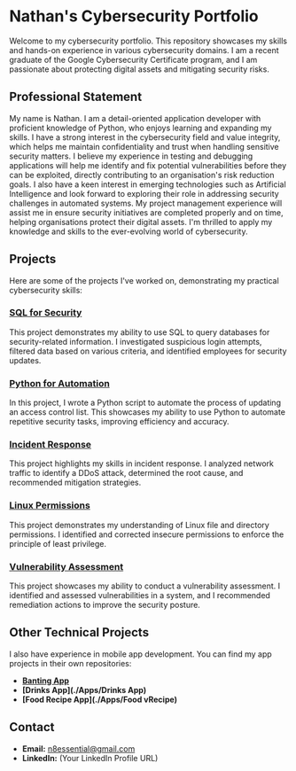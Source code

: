 # Nathan's Cybersecurity Portfolio

Welcome to my cybersecurity portfolio. This repository showcases my skills and hands-on experience in various cybersecurity domains. I am a recent graduate of the Google Cybersecurity Certificate program, and I am passionate about protecting digital assets and mitigating security risks.

## Professional Statement

My name is Nathan. I am a detail-oriented application developer with proficient knowledge of Python, who enjoys learning and expanding my skills. I have a strong interest in the cybersecurity field and value integrity, which helps me maintain confidentiality and trust when handling sensitive security matters. I believe my experience in testing and debugging applications will help me identify and fix potential vulnerabilities before they can be exploited, directly contributing to an organisation's risk reduction goals. I also have a keen interest in emerging technologies such as Artificial Intelligence and look forward to exploring their role in addressing security challenges in automated systems. My project management experience will assist me in ensure security initiatives are completed properly and on time, helping organisations protect their digital assets. I'm thrilled to apply my knowledge and skills to the ever-evolving world of cybersecurity.

## Projects

Here are some of the projects I've worked on, demonstrating my practical cybersecurity skills:

### [SQL for Security](./sql-for-security/)

This project demonstrates my ability to use SQL to query databases for security-related information. I investigated suspicious login attempts, filtered data based on various criteria, and identified employees for security updates.

### [Python for Automation](./python-for-automation/)

In this project, I wrote a Python script to automate the process of updating an access control list. This showcases my ability to use Python to automate repetitive security tasks, improving efficiency and accuracy.

### [Incident Response](./incident-response/)

This project highlights my skills in incident response. I analyzed network traffic to identify a DDoS attack, determined the root cause, and recommended mitigation strategies.

### [Linux Permissions](./linux-permissions/)

This project demonstrates my understanding of Linux file and directory permissions. I identified and corrected insecure permissions to enforce the principle of least privilege.

### [Vulnerability Assessment](./vulnerability-assessment/)

This project showcases my ability to conduct a vulnerability assessment. I identified and assessed vulnerabilities in a system, and I recommended remediation actions to improve the security posture.

## Other Technical Projects

I also have experience in mobile app development. You can find my app projects in their own repositories:

*   **[Banting App](./Apps/banting-app)**
*   **[Drinks App](./Apps/Drinks App)**
*   **[Food Recipe App](./Apps/Food vRecipe)**

## Contact

*   **Email:** n8essential@gmail.com
*   **LinkedIn:** (Your LinkedIn Profile URL)
